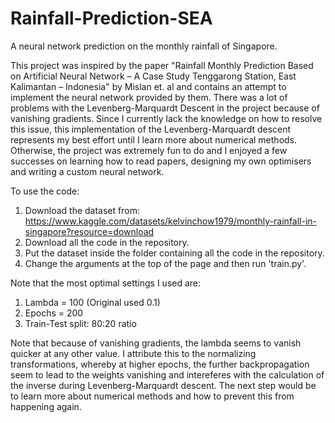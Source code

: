 # Rainfall-Prediction-SEA
A neural network prediction on the monthly rainfall of Singapore. 

This project was inspired by the paper "Rainfall Monthly Prediction Based on Artificial Neural Network – A Case Study Tenggarong Station, 
East Kalimantan – Indonesia" by Mislan et. al and contains an attempt to implement the neural network provided by them. There was a lot of problems with the Levenberg-Marquardt Descent in the project because of vanishing gradients. Since I currently lack the knowledge on how to resolve this issue, this implementation of the Levenberg-Marquardt descent represents my best effort 
until I learn more about numerical methods. Otherwise, the project was extremely fun to do and I enjoyed a few successes on learning how to read papers, designing my own optimisers and writing a custom neural network.

To use the code:

1) Download the dataset from: https://www.kaggle.com/datasets/kelvinchow1979/monthly-rainfall-in-singapore?resource=download
2) Download all the code in the repository.
3) Put the dataset inside the folder containing all the code in the repository.
4) Change the arguments at the top of the page and then run 'train.py'.

Note that the most optimal settings I used are:

1) Lambda = 100 (Original used 0.1)
2) Epochs = 200
3) Train-Test split: 80:20 ratio

Note that because of vanishing gradients, the lambda seems to vanish quicker at any other value. I attribute this to the normalizing transformations, whereby at higher epochs, the further backpropagation seem to lead to the weights vanishing and intereferes with the calculation of the inverse during Levenberg-Marquardt descent. The next step would be to learn more about numerical methods and how to prevent this from happening again.
